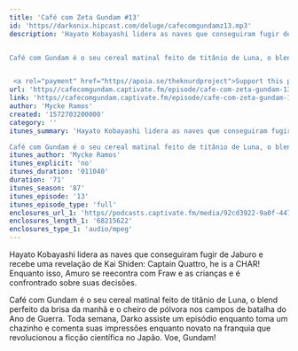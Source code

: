 ```yaml
---
title: 'Café com Zeta Gundam #13'
id: 'https//darkonix.hipcast.com/deluge/cafecomgundamz13.mp3'
description: 'Hayato Kobayashi lidera as naves que conseguiram fugir de Jaburo e recebe uma revelação de Kai Shiden Captain Quattro, he is a CHAR! Enquanto isso, Amuro se reecontra com Fraw e as crianças e é confrontrado sobre suas decisões.


Café com Gundam é o seu cereal matinal feito de titânio de Luna, o blend perfeito da brisa da manhã e o cheiro de pólvora nos campos de batalha do Ano de Guerra. Toda semana, Darko assiste um episódio enquanto toma um chazinho e comenta suas impressões enquanto novato na franquia que revolucionou a ficção científica no Japão. Voe, Gundam!


 <a rel="payment" href="https//apoia.se/theknurdproject">Support this podcast</a>'
url: 'https//cafecomgundam.captivate.fm/episode/cafe-com-zeta-gundam-13'
link: 'https//cafecomgundam.captivate.fm/episode/cafe-com-zeta-gundam-13'
author: 'Mycke Ramos'
created: '1572703200000'
category: ''
itunes_summary: 'Hayato Kobayashi lidera as naves que conseguiram fugir de Jaburo e recebe uma revelação de Kai Shiden Captain Quattro, he is a CHAR! Enquanto isso, Amuro se reecontra com Fraw e as crianças e é confrontrado sobre suas decisões.

Café com Gundam é o seu cereal matinal feito de titânio de Luna, o blend perfeito da brisa da manhã e o cheiro de pólvora nos campos de batalha do Ano de Guerra. Toda semana, Darko assiste um episódio enquanto toma um chazinho e comenta suas impressões enquanto novato na franquia que revolucionou a ficção científica no Japão. Voe, Gundam!'
itunes_author: 'Mycke Ramos'
itunes_explicit: 'no'
itunes_duration: '011040'
duration: '71'
itunes_season: '87'
itunes_episode: '13'
itunes_episode_type: 'full'
enclosures_url_1: 'https//podcasts.captivate.fm/media/92cd3922-9a0f-447a-b677-36264014a459/cafecomgundamz13_tc.mp3'
enclosures_length_1: '68215622'
enclosures_type_1: 'audio/mpeg'
---
```

Hayato Kobayashi lidera as naves que conseguiram fugir de Jaburo e recebe uma revelação de Kai Shiden: Captain Quattro, he is a CHAR! Enquanto isso, Amuro se reecontra com Fraw e as crianças e é confrontrado sobre suas decisões.

Café com Gundam é o seu cereal matinal feito de titânio de Luna, o blend perfeito da brisa da manhã e o cheiro de pólvora nos campos de batalha do Ano de Guerra. Toda semana, Darko assiste um episódio enquanto toma um chazinho e comenta suas impressões enquanto novato na franquia que revolucionou a ficção científica no Japão. Voe, Gundam!
